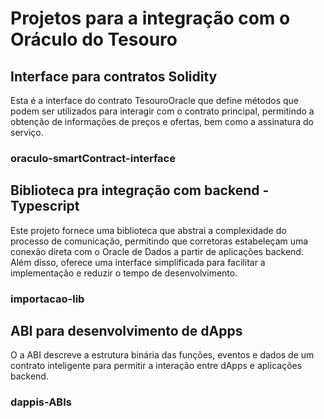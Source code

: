 # Projetos para a integração com o Oráculo do Tesouro

## Interface para contratos Solidity 

Esta é a interface do contrato TesouroOracle que define métodos que podem ser utilizados para interagir com o contrato principal, permitindo a obtenção de informações de preços e ofertas, bem como a assinatura do serviço.

### oraculo-smartContract-interface


## Biblioteca pra integração com backend - Typescript

Este projeto fornece uma biblioteca que abstrai a complexidade do processo de comunicação, permitindo que corretoras estabeleçam uma conexão direta com o Oracle de Dados a partir de aplicações backend. Além disso, oferece uma interface simplificada para facilitar a implementação e reduzir o tempo de desenvolvimento.

### importacao-lib 


## ABI para desenvolvimento de dApps

O a ABI descreve a estrutura binária das funções, eventos e dados de um contrato inteligente para permitir a interação entre dApps e aplicações backend.

### dappis-ABIs
